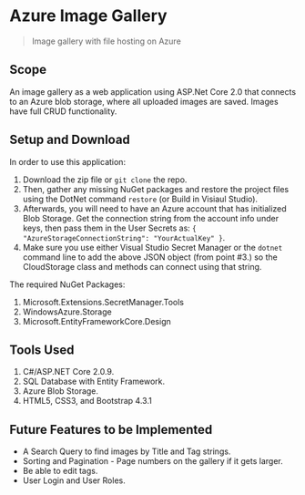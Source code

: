 # Azure Image Gallery

> Image gallery with file hosting on Azure

## Scope

An image gallery as a web application using ASP.Net Core 2.0 that connects to an Azure blob storage, where all uploaded images are saved. Images have full CRUD functionality.

## Setup and Download

In order to use this application:

1. Download the zip file or `git clone` the repo.
2. Then, gather any missing NuGet packages and restore the project files using the DotNet command `restore` (or Build in Visiaul Studio).
3. Afterwards, you will need to have an Azure account that has initialized Blob Storage. Get the connection string from the account info under keys, then pass them in the User Secrets as:
`{ "AzureStorageConnectionString": "YourActualKey" }`.
4. Make sure you use either Visual Studio Secret Manager or the `dotnet` command line to add the above JSON object (from point #3.) so the CloudStorage class and methods can connect using that string.

The required NuGet Packages:

1. Microsoft.Extensions.SecretManager.Tools
2. WindowsAzure.Storage
3. Microsoft.EntityFrameworkCore.Design

## Tools Used

1. C#/ASP.NET Core 2.0.9.
2. SQL Database with Entity Framework.
3. Azure Blob Storage.
4. HTML5, CSS3, and Bootstrap 4.3.1

## Future Features to be Implemented

- A Search Query to find images by Title and Tag strings.
- Sorting and Pagination - Page numbers on the gallery if it gets larger.
- Be able to edit tags.
- User Login and User Roles.
